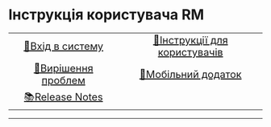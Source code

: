 # Інструкція користувача RM

<center>

|                                           |                                               |
|:-----------------------------------------:|:---------------------------------------------:|
|       [ 🔐Вхід в систему](login.md)       | [📜Інструкції для користувачів](User_Manual/UM_ToC.md) |
| [🙋Вирішення проблем](troubleshooting.md) |     [📱Мобільний додаток](mobeileapp.md)      |
| [📚Release Notes](releasenotes/ReleaseNotes.md) |                                               |
---
</center>


<!---
CSS
-->

<style>
td {
  font-size: 20px
}
</style>